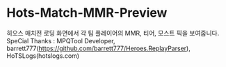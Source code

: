 # Hots-Match-MMR-Preview

히오스 매치전 로딩 화면에서 각 팀 플레이어의 MMR, 티어, 모스트 픽을 보여줍니다.
SpeCial Thanks : MPQTool Developer, barrett777(https://github.com/barrett777/Heroes.ReplayParser), HoTSLogs(hotslogs.com)
